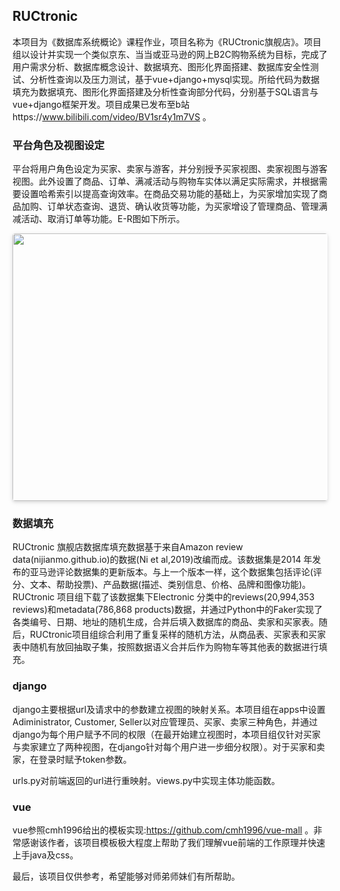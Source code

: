 ## RUCtronic
本项目为《数据库系统概论》课程作业，项目名称为《RUCtronic旗舰店》。项目组以设计并实现一个类似京东、当当或亚马逊的网上B2C购物系统为目标，完成了用户需求分析、数据库概念设计、数据填充、图形化界面搭建、数据库安全性测试、分析性查询以及压力测试，基于vue+django+mysql实现。所给代码为数据填充为数据填充、图形化界面搭建及分析性查询部分代码，分别基于SQL语言与vue+django框架开发。项目成果已发布至b站https://www.bilibili.com/video/BV1sr4y1m7VS 。

### 平台角色及视图设定
平台将用户角色设定为买家、卖家与游客，并分别授予买家视图、卖家视图与游客视图。此外设置了商品、订单、满减活动与购物车实体以满足实际需求，并根据需要设置哈希索引以提高查询效率。在商品交易功能的基础上，为买家增加实现了商品加购、订单状态查询、退货、确认收货等功能，为买家增设了管理商品、管理满减活动、取消订单等功能。E-R图如下所示。

<div style="align: center">
  <img style="border-radius: 0.3125em;
  box-shadow: 0 2px 4px 0 rgba(34,36,38,.12),0 2px 10px 0 rgba(34,36,38,.08);" 
  src="https://user-images.githubusercontent.com/65237103/170059974-cdeae2b3-3f20-4adb-9e55-0b62a407affd.png" width = "666" height = "428">
  <br>
</div>

### 数据填充
RUCtronic 旗舰店数据库填充数据基于来自Amazon review data(nijianmo.github.io)的数据(Ni et al,2019)改编而成。该数据集是2014 年发布的亚马逊评论数据集的更新版本。与上一个版本一样，这个数据集包括评论(评分、文本、帮助投票)、产品数据(描述、类别信息、价格、品牌和图像功能)。
RUCtronic 项目组下载了该数据集下Electronic 分类中的reviews(20,994,353 reviews)和metadata(786,868 products)数据，并通过Python中的Faker实现了各类编号、日期、地址的随机生成，合并后填入数据库的商品、卖家和买家表。随后，RUCtronic项目组综合利用了重复采样的随机方法，从商品表、买家表和买家表中随机有放回抽取子集，按照数据语义合并后作为购物车等其他表的数据进行填充。

### django
django主要根据url及请求中的参数建立视图的映射关系。本项目组在apps中设置Adiministrator, Customer, Seller以对应管理员、买家、卖家三种角色，并通过django为每个用户赋予不同的权限（在最开始建立视图时，本项目组仅针对买家与卖家建立了两种视图，在django针对每个用户进一步细分权限）。对于买家和卖家，在登录时赋予token参数。

urls.py对前端返回的url进行重映射。views.py中实现主体功能函数。

### vue
vue参照cmh1996给出的模板实现:https://github.com/cmh1996/vue-mall 。非常感谢该作者，该项目模板极大程度上帮助了我们理解vue前端的工作原理并快速上手java及css。

最后，该项目仅供参考，希望能够对师弟师妹们有所帮助。
